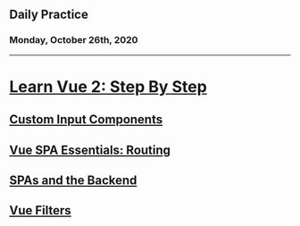 ## Daily Practice
### Monday, October 26th, 2020
---


# [Learn Vue 2: Step By Step](https://laracasts.com/series/learn-vue-2-step-by-step)


## [Custom Input Components](https://laracasts.com/series/learn-vue-2-step-by-step/episodes/25)



## [Vue SPA Essentials: Routing](https://laracasts.com/series/learn-vue-2-step-by-step/episodes/26)



## [SPAs and the Backend](https://laracasts.com/series/learn-vue-2-step-by-step/episodes/27)



## [Vue Filters](https://laracasts.com/series/learn-vue-2-step-by-step/episodes/28)
